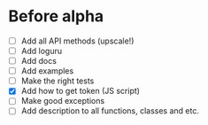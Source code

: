 # Before alpha

- [ ] Add all API methods (upscale!)
- [ ] Add loguru
- [ ] Add docs
- [ ] Add examples
- [ ] Make the right tests
- [x] Add how to get token (JS script)
- [ ] Make good exceptions
- [ ] Add description to all functions, classes and etc.
